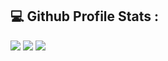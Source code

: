 ## 💻 Github Profile Stats :
![](https://github-profile-summary-cards.vercel.app/api/cards/profile-details?username=hemang-2001&theme=dracula)
![](https://github-profile-summary-cards.vercel.app/api/cards/stats?username=hemang-2001&theme=dracula)
![](https://github-profile-summary-cards.vercel.app/api/cards/productive-time?username=hemang-2001&theme=dracula)
